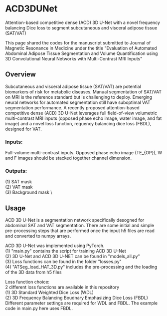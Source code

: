 # ACD3DUNet
Attention-based competitive dense (ACD) 3D U-Net with a novel frequency balancing Dice loss to segment subcutaneous and visceral adipose tissue (SAT/VAT)

This page shared the codes for the manuscript submitted to Journal of Magnetic Resonance in Medicine under the title "Evaluation of Automated Abdominal Adipose Tissue Segmentation and Volume Quantification using 3D Convolutional Neural Networks with Multi-Contrast MRI Inputs"

## Overview
Subcutaneous and visceral adipose tissue (SAT/VAT) are potential biomarkers of risk for metabolic diseases. Manual segmentation of SAT/VAT on MRI is the reference standard but is challenging to deploy. Emerging neural networks for automated segmentation still have suboptimal VAT segmentation performance. A recently proposed attention-based competitive dense (ACD) 3D U-Net leverages full field-of-view volumetric multi-contrast MRI inputs (opposed phase echo image, water image, and fat image) and a novel loss function, requency balancing dice loss (FBDL), designed for VAT.

### Inputs: 
Full-volume multi-contrast inputs. Opposed phase echo image (TE_{OP}), W and F images should be stacked together channel dimension.

### Outputs: 
(1) SAT mask \
(2) VAT mask \
(3) Background mask \

## Usage
ACD 3D U-Net is a segmentation network specifically desogned for abdominal SAT and VAT segmentation. There are some initial and simple pre-processing steps that are performed once the input h5 files are read and converted to numpy arrays. 

ACD 3D U-Net was implemented using PyTorch. \
(1) "main.py" contains the script for training ACD 3D U-Net \
(2) 3D U-Net and ACD 3D U-NET can be found in "models_all.py" \
(3) Loss functions can be found in the folder "losses.py" \
(4) "ATSeg_load_HAT_3D.py" includes the pre-processing and the loading of the 3D data from h5 files


Loss function choice: \
2 different loss functions are available in this repository \
(1) 3D Standard Weighted Dice Loss (WDL) \
(2) 3D Frequency Balancing Boudnary Emphasizing Dice Loss (FBDL)
Different parameter settings are required for WDL and FBDL. The example code in main.py here uses FBDL. 
